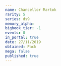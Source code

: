 ```yaml
---
name: Chancellor Martok
rarity: 5
series: ds9
memory_alpha:
bigbook_tier: -1
events: 0
in_portal: true
date: 27/11/2019
obtained: Pack
mega: false
published: true
---
```



